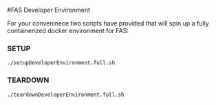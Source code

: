 #FAS Developer Environment

For your conveninece two scripts have provided that will spin up a fully containerized docker environment for FAS:

### SETUP
`./setupDeveloperEnvironment.full.sh`
	
### TEARDOWN
`./teardownDeveloperEnvironment.full.sh`